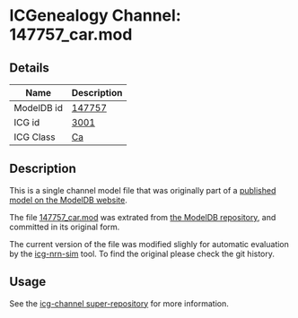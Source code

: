 # ICGenealogy Channel: 147757\_car.mod

## Details

Name | Description
---- | -----------
ModelDB id | [147757](http://senselab.med.yale.edu/ModelDB/ShowModel.cshtml?model=147757)
ICG id | [3001](http://icg.neurotheory.ox.ac.uk/channels/3/3001)
ICG Class | [Ca](http://icg.neurotheory.ox.ac.uk/channels/3)

## Description

This is a single channel model file that was originally part of a [published model on the ModelDB website](http://senselab.med.yale.edu/mModelDB/ShowModel.cshtml?model=147757).


The file [147757\_car.mod](147757_car.mod) was extrated from [the ModelDB repository](http://senselab.med.yale.edu/ModelDB/ShowModel.cshtml?model=147757), and committed in its original form.

The current version of the file was modified slighly for automatic evaluation by the [icg-nrn-sim](https://github.com/icgenealogy/icg-nrn-sim) tool. To find the original please check the git history.


## Usage

See the [icg-channel super-repository](https://github.com/icgenealogy/icg-channels) for more information.